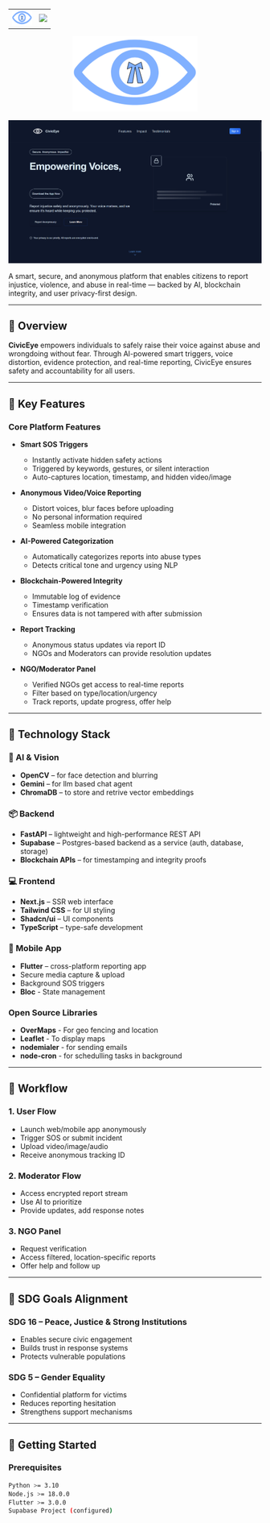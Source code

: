 <div align="center">
  <table>
    <tr>
      <td>
        <img src="logo3.png" alt="Logo" width="40" height="30" />
      </td>
      <td>
        <img src="https://readme-typing-svg.herokuapp.com?color=45ffaa&size=35&width=900&height=80&lines=CivicEye:+Anonymous+Justice+Reporting+Platform!" />
      </td>
    </tr>
  </table>
</div>
<p align="center">
  <img src="logo3.png" alt="Platform Logo" width="250" height="150" />
</p>

<p align="center">
  <img src="LandingPreview.jpg" alt="Landing Page" />
</p>

A smart, secure, and anonymous platform that enables citizens to report injustice, violence, and abuse in real-time — backed by AI, blockchain integrity, and user privacy-first design.

---

## 🌟 Overview

**CivicEye** empowers individuals to safely raise their voice against abuse and wrongdoing without fear. Through AI-powered smart triggers, voice distortion, evidence protection, and real-time reporting, CivicEye ensures safety and accountability for all users.

---

## 🎯 Key Features

### Core Platform Features

- **Smart SOS Triggers**
  - Instantly activate hidden safety actions
  - Triggered by keywords, gestures, or silent interaction
  - Auto-captures location, timestamp, and hidden video/image

- **Anonymous Video/Voice Reporting**
  - Distort voices, blur faces before uploading
  - No personal information required
  - Seamless mobile integration

- **AI-Powered Categorization**
  - Automatically categorizes reports into abuse types
  - Detects critical tone and urgency using NLP

- **Blockchain-Powered Integrity**
  - Immutable log of evidence
  - Timestamp verification
  - Ensures data is not tampered with after submission

- **Report Tracking**
  - Anonymous status updates via report ID
  - NGOs and Moderators can provide resolution updates

- **NGO/Moderator Panel**
  - Verified NGOs get access to real-time reports
  - Filter based on type/location/urgency
  - Track reports, update progress, offer help

---

## 🔧 Technology Stack

### 🧠 AI & Vision
- **OpenCV** – for face detection and blurring
- **Gemini** – for llm based chat agent
- **ChromaDB** – to store and retrive vector embeddings





### 📦 Backend
- **FastAPI** – lightweight and high-performance REST API
- **Supabase** – Postgres-based backend as a service (auth, database, storage)
- **Blockchain APIs** – for timestamping and integrity proofs

### 💻 Frontend
- **Next.js** – SSR web interface
- **Tailwind CSS** – for UI styling
- **Shadcn/ui** – UI components
- **TypeScript** – type-safe development

### 📱 Mobile App
- **Flutter** – cross-platform reporting app
- Secure media capture & upload
- Background SOS triggers
- **Bloc** - State management

### Open Source Libraries
- **OverMaps** - For geo fencing and location
- **Leaflet** - To display maps
- **nodemialer** - for sending emails
- **node-cron** - for schedulling tasks in background

---

## 🔄 Workflow

### 1. **User Flow**
- Launch web/mobile app anonymously
- Trigger SOS or submit incident
- Upload video/image/audio
- Receive anonymous tracking ID

### 2. **Moderator Flow**
- Access encrypted report stream
- Use AI to prioritize
- Provide updates, add response notes

### 3. **NGO Panel**
- Request verification
- Access filtered, location-specific reports
- Offer help and follow up

---

## 🎯 SDG Goals Alignment

### SDG 16 – Peace, Justice & Strong Institutions
- Enables secure civic engagement
- Builds trust in response systems
- Protects vulnerable populations

### SDG 5 – Gender Equality
- Confidential platform for victims
- Reduces reporting hesitation
- Strengthens support mechanisms

---

## 🚀 Getting Started

### Prerequisites
```bash
Python >= 3.10
Node.js >= 18.0.0
Flutter >= 3.0.0
Supabase Project (configured)
```